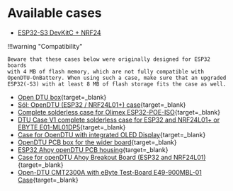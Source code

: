 # Available cases

* [ESP32-S3 DevKitC + NRF24](https://www.thingiverse.com/thing:6734089)

!!!warning "Compatibility"

    Beware that these cases below were originally designed for ESP32 boards
    with 4 MB of flash memory, which are not fully compatible with
    OpenDTU-OnBattery. When using such a case, make sure that an upgraded
    ESP32(-S3) with at least 8 MB of flash storage fits the case as well.

* [Open DTU box](https://www.thingiverse.com/thing:5435911){target=_blank}
* [Sól: OpenDTU (ESP32 / NRF24L01+) case](https://www.printables.com/model/293003-sol-opendtu-esp32-nrf24l01-case){target=_blank}
* [Complete solderless case for Olimex ESP32-POE-ISO](https://www.thingiverse.com/thing:5661780){target=_blank}
* [DTU Case V1 complete solderless case for ESP32 and NRF24L01+ or EBYTE E01-ML01DP5](https://www.thingiverse.com/thing:5632374){target=_blank}
* [Case for OpenDTU with integrated OLED Display](https://www.thingiverse.com/thing:5852233){target=_blank}
* [OpenDTU PCB box for the wider board](https://www.printables.com/model/377994-opendtu-pcb-box-for-the-wider-board){target=_blank}
* [ESP32 Ahoy openDTU PCB housing](https://www.printables.com/model/376840-esp32-ahoy-opendtu-pcb-housing){target=_blank}
* [Case for openDTU Ahoy Breakout Board (ESP32 and NRF24L01)](https://www.printables.com/model/421083-case-for-opendtu-ahoy-breakout-board-esp32-and-nrf){target=_blank}
* [Open-DTU CMT2300A with eByte Test-Board E49-900MBL-01 Case](https://makerworld.com/en/models/144736){target=_blank}
